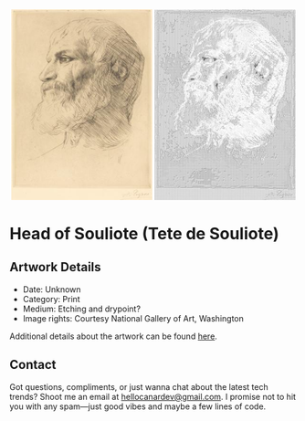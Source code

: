 <html>

<div align="center">
    <img width="49%" src="artwork.jpg" alt="artwork"/>
    <img width="49%" src="ascii_artwork.jpg" alt="artwork ASCII"/>
</div>

# Head of Souliote (Tete de Souliote)

## Artwork Details

- Date: Unknown
- Category: Print
- Medium: Etching and drypoint?
- Image rights: Courtesy National Gallery of Art, Washington

Additional details about the artwork can be found [here](https://www.artsy.net/artwork/alphonse-legros-head-of-souliote-tete-de-souliote).

## Contact

Got questions, compliments, or just wanna chat about the latest tech trends? Shoot me an email
at [hellocanardev@gmail.com](mailto:hellocanardev@gmail.com). I promise not to hit you with any spam—just good vibes and
maybe a few lines of code.

</html>
